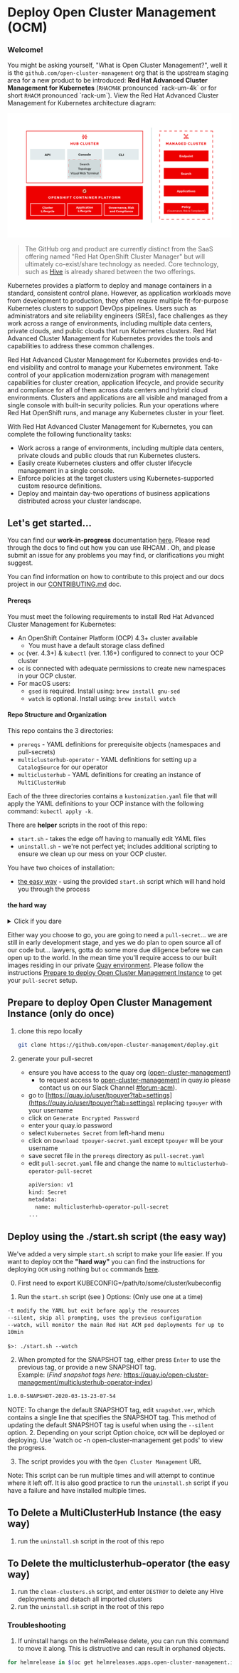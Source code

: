 
# Deploy Open Cluster Management (OCM)

### Welcome!

You might be asking yourself, "What is Open Cluster Management?", well it is the `github.com/open-cluster-management` org that is the upstream staging area for a new product to be introduced: **Red Hat Advanced Cluster Management for Kubernetes**  (`RHACM4K` pronounced \`rack-um-4k\` or for short `RHACM` pronounced \`rack-um\`)<!--we should remove the pronunciation-->. View the Red Hat Advanced Cluster Management for Kubernetes architecture diagram:

![Architecture diagram](images/arch.jpg)

>The GitHub org and product are currently distinct from the SaaS offering named "Red Hat OpenShift Cluster Manager" but will ultimately co-exist/share technology as needed. Core technology, such as [Hive](https://github.com/openshift/hive) is already shared between the two offerings.

Kubernetes provides a platform to deploy and manage containers in a standard, consistent control plane. However, as application workloads move from development to production, they often require multiple fit-for-purpose Kubernetes clusters to support DevOps pipelines. Users such as administrators and site reliability engineers (SREs), face challenges as they work across a range of environments, including multiple data centers, private clouds, and public clouds that run Kubernetes clusters. Red Hat Advanced Cluster Management for Kubernetes provides the tools and capabilities to address these common challenges. 

Red Hat Advanced Cluster Management for Kubernetes provides end-to-end visibility and control to manage your Kubernetes environment. Take control of your application modernization program with management capabilities for cluster creation, application lifecycle, and provide security and compliance for all of them across data centers and hybrid cloud environments. Clusters and applications are all visible and managed from a single console with built-in security policies. Run your operations where Red Hat OpenShift runs, and manage any Kubernetes cluster in your fleet.

With Red Hat Advanced Cluster Management for Kubernetes, you can complete the following functionality tasks:

  - Work across a range of environments, including multiple data centers, private clouds and public clouds that run Kubernetes clusters.
  - Easily create Kubernetes clusters and offer cluster lifecycle management in a single console.
  - Enforce policies at the target clusters using Kubernetes-supported custom resource definitions.
  - Deploy and maintain day-two operations of business applications distributed across your cluster landscape.

## Let's get started...

You can find our __work-in-progress__ documentation [here](https://github.com/open-cluster-management/rhacm-docs/blob/doc_prod/README.md). Please read through the docs to find out how you can use RHCAM <!--not sure if we want to use abbreviations-->. Oh, and please submit an issue for any problems you may find, or clarifications you might suggest.

You can find information on how to contribute to this project and our docs project in our [CONTRIBUTING.md](CONTRIBUTING.md) doc.

#### Prereqs

You must meet the following requirements to install Red Hat Advanced Cluster Management for Kubernetes:

- An OpenShift Container Platform (OCP) 4.3+ cluster available
  - You must have a default storage class defined
- `oc` (ver. 4.3+) & `kubectl` (ver. 1.16+) configured to connect to your OCP cluster
- `oc` is connected with adequate permissions to create new namespaces in your OCP cluster.
- For macOS users:
   - `gsed` is required. Install using: `brew install gnu-sed`
   - `watch` is optional. Install using: `brew install watch`

#### Repo Structure and Organization
This repo contains the 3 directories:
  - `prereqs` - YAML definitions for prerequisite objects (namespaces and pull-secrets)
  - `multiclusterhub-operator` - YAML definitions for setting up a `CatalogSource` for our operator
  - `multiclusterhub` -  YAML definitions for creating an instance of `MultiClusterHub`

Each of the three directories contains a `kustomization.yaml` file that will apply the YAML definitions to your OCP instance with the following command: `kubectl apply -k`.

There are __helper__ scripts in the root of this repo:
  - `start.sh` - takes the edge off having to manually edit YAML files
  - `uninstall.sh` - we're not perfect yet; includes additional scripting to ensure we clean up our mess on your OCP cluster.

You have two choices of installation:
  - [the easy way](#deploy-using-the-startsh-script-the-easy-way) - using the provided `start.sh` script which will hand hold you through the process

#### the hard way
<details><summary>Click if you dare</summary>
<p>

## Manually deploy using `kubectl` commands

1. create the prereq objects by applying the yaml definitions contained in the `prereqs` dir:
  ```bash
  kubectl apply --openapi-patch=true -k prereqs/
  ```

2. update the `kustomization.yaml` file in the `multiclusterhub-operator` dir to set `newTag`
  You can find a snapshot tag by viewing the list of tags available [here](https://quay.io/open-cluster-management/multiclusterhub-operator-index) Use a tag that has the word `SNAPSHOT` in it.
    ```bash
    namespace: open-cluster-management

    images: # updates operator.yaml with the dev image
      - name: multiclusterhub-operator-index
        newName: quay.io/open-cluster-management/multiclusterhub-operator-index
        newTag: "1.0.0-SNAPSHOT-2020-03-13-23-07-54"
    ```

3. create the `multiclusterhub-operator` objects by applying the yaml definitions contained in the `multiclusterhub-operator` dir:
    ```bash
    kubectl apply -k multiclusterhub-operator/
    ```

4. Wait for subscription to be healthy:
    ```bash
    oc get subscription.operators.coreos.com multiclusterhub-operator-bundle --namespace open-cluster-management -o yaml
    ...
    status:
      catalogHealth:
      - catalogSourceRef:
          apiVersion: operators.coreos.com/v1alpha1
          kind: CatalogSource
          name: open-cluster-management
          namespace: open-cluster-management
          resourceVersion: "1123089"
          uid: f6da232b-e7c1-4fc6-958a-6fb1777e728c
        healthy: true
        ...
    ```

5. Once the `open-cluster-management` CatalogSource is healthy you can deploy the `example-multiclusterhub-cr.yaml`
   - edit the `example-multiclusterhub-cr.yaml` file in the `mulitclusterhub` dir
     - set `imageTagSuffix` to the snapshot value used in the `kustomization.yaml` file in the `multiclusterhub-operator` dir above<br>_**Note:** Make sure to remove the VERSION 1.0.0-, from the newTag value taken from kustomization.yaml**_
    ```bash
    apiVersion: operators.open-cluster-management.io/v1alpha1
    kind: MultiClusterHub
    metadata:
      name: example-multiclusterhub
      namespace: open-cluster-management
    spec:
      version: latest
      imageRepository: "quay.io/open-cluster-management"
      imageTagSuffix: "SNAPSHOT-2020-03-17-21-24-18"
      imagePullPolicy: Always
      imagePullSecret: multiclusterhub-operator-pull-secret
      foundation:
        apiserver:
          configuration:
            http2-max-streams-per-connection: "1000"
          replicas: 1
          apiserverSecret: "mcm-apiserver-self-signed-secrets"
          klusterletSecret: "mcm-klusterlet-self-signed-secrets"
        controller:
          configuration:
            enable-rbac: "true"
            enable-service-registry: "true"
          replicas: 1
      mongo:
        endpoints: mongo-0.mongo.open-cluster-management
        replicaSet: rs0
      hive:
        additionalCertificateAuthorities:
          - name: letsencrypt-ca
        managedDomains:
          - s1.openshiftapps.com
        globalPullSecret:
          name: private-secret
        failedProvisionConfig:
          skipGatherLogs: true
    ```

6. create the `example-multiclusterhub` objects by applying the yaml definitions contained in the `multiclusterhub` dir:
    ```bash
    kubectl apply -k multiclusterhub/
    ```
## To Delete a MultiClusterHub Instance

1. Delete the `example-multiclusterhub` objects by deleting the yaml definitions contained in the `multiclusterhub` dir:
    ```bash
    kubectl delete -k multiclusterhub/
    ```

2. Not all objects are currently being cleaned up by the `multiclusterhub-operator` upon deletion of a `multiclusterhub` instance... you can ensure all objects are cleaned up by executing the `uninstall.sh` script in the `multiclusterhub` dir:
    ```bash
    ./multiclusterhub/uninstall.sh
    ```

After completing the steps above you can redeploy the `multiclusterhub` instance by simply running:
    ```bash
    kubectl apply -k multiclusterhub/
    ```
    
## To Delete the multiclusterhub-operator

1. Delete the `multiclusterhub-operator` objects by deleting the yaml definitions contained in the `multiclusterhub-operator` dir:
    ```bash
    kubectl delete -k multiclusterhub-operator/
    ```

2. Not all objects are currently being cleaned up by the `multiclusterhub-operator` upon deletion... you can ensure all objects are cleaned up by executing the `uninstall.sh` script in the `multiclusterhub-operator` dir:
    ```bash
    ./multiclusterhub-operator/uninstall.sh
    ```

After completing the steps above you can redeploy the `multiclusterhub-operator` by simply running:
    ```bash
    kubectl apply -k multiclusterhub-operator/
    ```
</p>
</details>

Either way you choose to go, you are going to need a `pull-secret`... we are still in early development stage, and yes we do plan to open source all of our code but... lawyers, gotta do some more due diligence before we can open up to the world. <!--do we want to share info about the lawyer responsibility or was this a personal quick note?--> In the mean time you'll require access to our built images residing in our private [Quay environment](https://quay.io/open-cluster-management). Please follow the instructions [Prepare to deploy Open Cluster Management Instance](#prepare-to-deploy-open-cluster-management-instance-only-do-once) to get your `pull-secret` setup.

## Prepare to deploy Open Cluster Management Instance (only do once)

1. clone this repo locally
    ```bash
    git clone https://github.com/open-cluster-management/deploy.git
    ```

2. generate your pull-secret
   - ensure you have access to the quay org ([open-cluster-management](https://quay.io/repository/open-cluster-management/multiclusterhub-operator-index?tab=tags))
     - to request access to [open-cluster-management](https://quay.io/repository/open-cluster-management/multiclusterhub-operator-index?tab=tags) in quay.io please contact us on our Slack Channel [#forum-acm](https://coreos.slack.com/archives/CTDEY6EEA)).
   - go to [https://quay.io/user/tpouyer?tab=settings](https://quay.io/user/tpouyer?tab=settings) replacing `tpouyer` with your username
   - click on `Generate Encrypted Password`
   - enter your quay.io password
   - select `Kubernetes Secret` from left-hand menu
   - click on `Download tpouyer-secret.yaml` except `tpouyer` will be your username
   - save secret file in the `prereqs` directory as `pull-secret.yaml`
   - edit `pull-secret.yaml` file and change the name to `multiclusterhub-operator-pull-secret`
      ```bash
      apiVersion: v1
      kind: Secret
      metadata:
        name: multiclusterhub-operator-pull-secret
      ...
      ```

## Deploy using the ./start.sh script (the easy way)

We've added a very simple `start.sh` script to make your life easier. If you want to deploy `OCM` the __"hard way"__ you can find the instructions for deploying `OCM` using nothing but `oc` commands [here](#manually-deploy-using-oc-commands-the-hard-way).

0. First need to export KUBECONFIG=/path/to/some/cluster/kubeconfig

1. Run the `start.sh` script (see )
Options:  (Only use one at a time)
```
-t modify the YAML but exit before apply the resources
--silent, skip all prompting, uses the previous configuration
--watch, will monitor the main Red Hat ACM pod deployments for up to 10min

$>: ./start.sh --watch
```

2. When prompted for the SNAPSHOT tag, either press `Enter` to use the previous tag, or provide a new SNAPSHOT tag.<br>
Example:  (_Find snapshot tags here:_ https://quay.io/open-cluster-management/multiclusterhub-operator-index)
```bash
1.0.0-SNAPSHOT-2020-03-13-23-07-54
```
  NOTE: To change the default SNAPSHOT tag, edit `snapshot.ver`, which contains a single line that specifies the SNAPSHOT tag.  This method of updating the default SNAPSHOT tag is useful when using the `--silent` option.
2. Depending on your script Option choice, `OCM` will be deployed or deploying. Use 'watch oc -n open-cluster-management get pods' to view the progress.

3. The script provides you with the `Open Cluster Management` URL

Note: This script can be run multiple times and will attempt to continue where it left off. It is also good practice to run the `uninstall.sh` script if you have a failure and have installed multiple times.

## To Delete a MultiClusterHub Instance (the easy way)

1. run the `uninstall.sh` script in the root of this repo


## To Delete the multiclusterhub-operator (the easy way)

1. run the `clean-clusters.sh` script, and enter `DESTROY` to delete any Hive deployments and detach all imported clusters
2. run the `uninstall.sh` script in the root of this repo

### Troubleshooting
1. If uninstall hangs on the helmRelease delete, you can run this command to move it along.  This is distructive and can result in orphaned objects.
```bash
for helmrelease in $(oc get helmreleases.apps.open-cluster-management.io | tail -n +2 | cut -f 1 -d ' '); do oc patch helmreleases.apps.open-cluster-management.io $helmrelease --type json -p '[{ "op": "remove", "path": "/metadata/finalizers" }]'; done
```
